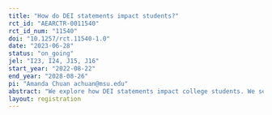 ```yaml
---
title: "How do DEI statements impact students?"
rct_id: "AEARCTR-0011540"
rct_id_num: "11540"
doi: "10.1257/rct.11540-1.0"
date: "2023-06-28"
status: "on_going"
jel: "I23, I24, J15, J16"
start_year: "2022-08-22"
end_year: "2028-08-26"
pi: "Amanda Chuan achuan@msu.edu"
abstract: "We explore how DEI statements impact college students. We send 3,825 students an invitation to an academic success session in the week prior to their first semester of college classes. This is a crucial moment for identity formation, since students are entering a new environment, where they must form beliefs about social interactions on their own, away from their families for the first time. In the invitation, we randomize whether a DEI statement is included, as well as the content of the DEI statement. Weeks later, we follow up with a survey on identity, beliefs about academic performance, and peer interactions. We also link their information to their academic records to examine the impact of DEI statements on course choices, major declarations, and academic performance at the conclusion of the first academic year."
layout: registration
---
```


